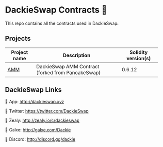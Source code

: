 # DackieSwap Contracts 🦆

This repo contains all the contracts used in DackieSwap.

## Projects

| Project name                                                          | Description                                                                                                                | Solidity version(s)      |
| --------------------------------------------------------------------- | -------------------------------------------------------------------------------------------------------------------------- | ------------------------ |
| [AMM](./projects/amm)                                 | DackieSwap AMM Contract (forked from PancakeSwap)                                         | 0.6.12                   |


## DackieSwap Links
🦆 App: http://dackieswap.xyz

🦆 Twitter: https://twitter.com/DackieSwap

🦆 Zealy: http://zealy.io/c/dackieswap

🦆 Galxe: http://galxe.com/Dackie

🦆 Discord: http://discord.gg/dackie
